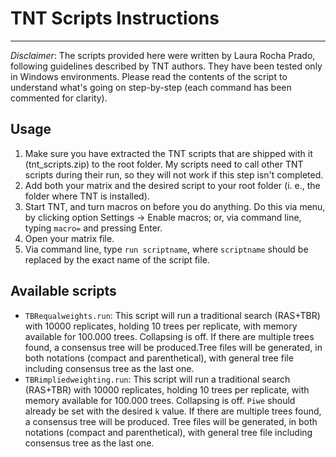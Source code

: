 # TNT Scripts Instructions
---

*Disclaimer*: The scripts provided here were written by Laura Rocha Prado, following guidelines described by TNT authors. They have been tested only in Windows environments. Please read the contents of the script to understand what's going on step-by-step (each command has been commented for clarity).

## Usage

1. Make sure you have extracted the TNT scripts that are shipped with it (tnt_scripts.zip) to the root folder. My scripts need to call other TNT scripts during their run, so they will not work if this step isn't completed.
2. Add both your matrix and the desired script to your root folder (i. e., the folder where TNT is installed).
3. Start TNT, and turn macros on before you do anything. Do this via menu, by clicking option Settings -> Enable macros; or, via command line, typing `macro=` and pressing Enter.
4. Open your matrix file.
5. Via command line, type `run scriptname`, where `scriptname` should be replaced by the exact name of the script file.

## Available scripts

- `TBRequalweights.run`: This script will run a traditional search (RAS+TBR) with 10000 replicates, holding 10 trees per replicate, with memory available for 100.000 trees. Collapsing is off. If there are multiple trees found, a consensus tree will be produced.Tree files will be generated, in both notations (compact and parenthetical), with general tree file including consensus tree as the last one.
- `TBRimpliedweighting.run`: This script will run a traditional search (RAS+TBR) with 10000 replicates, holding 10 trees per replicate, with memory available for 100.000 trees. Collapsing is off. `Piwe` should already be set with the desired `k` value. If there are multiple trees found, a consensus tree will be produced. Tree files will be generated, in both notations (compact and parenthetical), with general tree file including consensus tree as the last one.